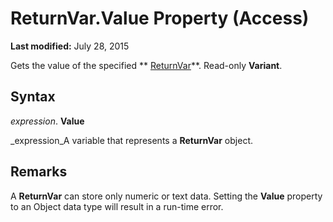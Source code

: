 
# ReturnVar.Value Property (Access)

 **Last modified:** July 28, 2015

Gets the value of the specified  ** [ReturnVar](8ad5254d-a249-46ba-ac5d-14943179ce05.md)**. Read-only  **Variant**.

## Syntax

 _expression_. **Value**

 _expression_A variable that represents a  **ReturnVar** object.


## Remarks

A  **ReturnVar** can store only numeric or text data. Setting the **Value** property to an Object data type will result in a run-time error.

